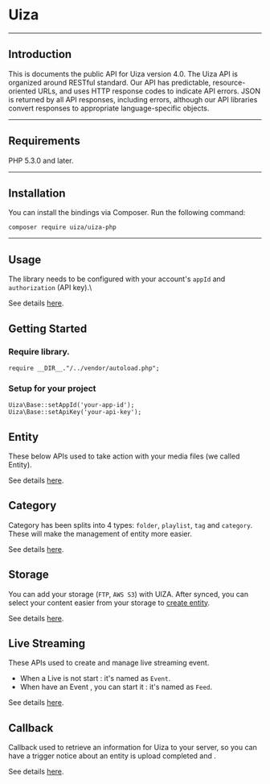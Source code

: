 # Uiza
----
## Introduction
This is documents the public API for Uiza version 4.0.
The Uiza API is organized around RESTful standard.
Our API has predictable, resource-oriented URLs, and uses HTTP response codes to indicate API errors.
JSON is returned by all API responses, including errors, although our API libraries convert responses to appropriate language-specific objects.

----
## Requirements
PHP 5.3.0 and later.

----
## Installation
You can install the bindings via Composer. Run the following command:

````
composer require uiza/uiza-php
````

----

## Usage
The library needs to be configured with your account's `appId` and `authorization` (API key).\

See details [here](http://dev-ap-southeast-1-api.uizadev.io/docs/).

## Getting Started

### Require library.

````
require __DIR__."/../vendor/autoload.php";
````

### Setup for your project

````
Uiza\Base::setAppId('your-app-id');
Uiza\Base::setApiKey('your-api-key');
````

## Entity
These below APIs used to take action with your media files (we called Entity).

See details [here](https://github.com/uizaio/api-wrapper-php/blob/develop/doc/Entity.md).

## Category
Category has been splits into 4 types: `folder`, `playlist`, `tag` and `category`. These will make the management of entity more easier.

See details [here](https://github.com/uizaio/api-wrapper-php/blob/develop/doc/Category.md).

## Storage
You can add your storage (`FTP`, `AWS S3`) with UIZA.
After synced, you can select your content easier from your storage to [create entity](http://dev-ap-southeast-1-api.uizadev.io/docs/#api-Media-create_entity).

See details [here](https://github.com/uizaio/api-wrapper-php/blob/develop/doc/Storage.md).

## Live Streaming
These APIs used to create and manage live streaming event.
* When a Live is not start : it's named as `Event`.
* When have an Event , you can start it : it's named as `Feed`.

See details [here](https://github.com/uizaio/api-wrapper-php/blob/develop/doc/Live.md).

## Callback

Callback used to retrieve an information for Uiza to your server, so you can have a trigger notice about an entity is upload completed and .

See details [here](https://github.com/uizaio/api-wrapper-php/blob/develop/doc/Callback.md).

